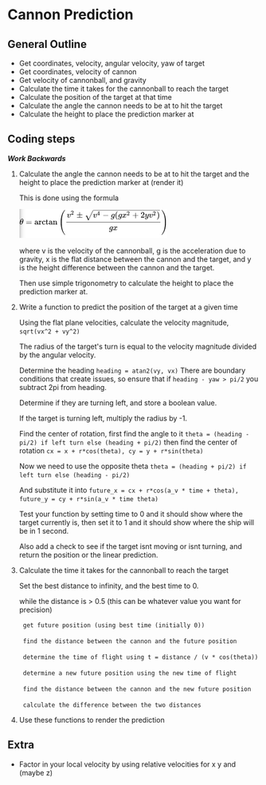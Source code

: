 # Cannon Prediction
## General Outline
- Get coordinates, velocity, angular velocity, yaw of target
- Get coordinates, velocity of cannon
- Get velocity of cannonball, and gravity
- Calculate the time it takes for the cannonball to reach the target
- Calculate the position of the target at that time
- Calculate the angle the cannon needs to be at to hit the target
- Calculate the height to place the prediction marker at

## Coding steps
**_Work Backwards_**

1. Calculate the angle the cannon needs to be at to hit the target and the height to place the prediction marker at (render it)

    This is done using the formula

    ![theta = arctan((v^2 +- sqrt(v^4 - g(gx^2 + 2yv^2)))/gx)](./formula.png)

    where v is the velocity of the cannonball, g is the acceleration due to gravity, x is the flat distance between the cannon and the target, and y is the height difference between the cannon and the target.

    Then use simple trigonometry to calculate the height to place the prediction marker at.

2. Write a function to predict the position of the target at a given time

    Using the flat plane velocities, calculate the velocity magnitude, ```sqrt(vx^2 + vy^2)```

    The radius of the target's turn is equal to the velocity magnitude divided by the angular velocity.

    Determine the heading ```heading = atan2(vy, vx)```
    There are boundary conditions that create issues, so ensure that if ```heading - yaw > pi/2``` you subtract 2pi from heading.

    Determine if they are turning left, and store a boolean value.

    If the target is turning left, multiply the radius by -1.

    Find the center of rotation, first find the angle to it ```theta = (heading - pi/2) if left turn else (heading + pi/2)``` then find the center of rotation ```cx = x + r*cos(theta), cy = y + r*sin(theta)```

    Now we need to use the opposite theta ```theta = (heading + pi/2) if left turn else (heading - pi/2)```

    And substitute it into ```future_x = cx + r*cos(a_v * time + theta), future_y = cy + r*sin(a_v * time theta)```

    Test your function by setting time to 0 and it should show where the target currently is, then set it to 1 and it should show where the ship will be in 1 second.

    Also add a check to see if the target isnt moving or isnt turning, and return the position or the linear prediction.

3. Calculate the time it takes for the cannonball to reach the target

    Set the best distance to infinity, and the best time to 0.

    while the distance is > 0.5 (this can be whatever value you want for precision)
        
        get future position (using best time (initially 0))

        find the distance between the cannon and the future position

        determine the time of flight using t = distance / (v * cos(theta))

        determine a new future position using the new time of flight

        find the distance between the cannon and the new future position

        calculate the difference between the two distances

4. Use these functions to render the prediction

## Extra
- Factor in your local velocity by using relative velocities for x y and (maybe z)
